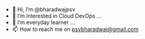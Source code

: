- 👋 Hi, I’m @bharadwajpsv
- 👀 I’m interested in Cloud DevOps  ...
- 🌱 I’m everyday learner ...
- 📫 How to reach me on psvbharadwaj@gmail.com

<!---
bharadwajpsv/bharadwajpsv is a ✨ special ✨ repository because its `README.md` (this file) appears on your GitHub profile.
You can click the Preview link to take a look at your changes.
--->
